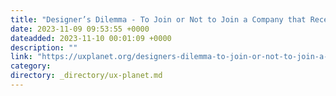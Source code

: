 ```yaml
---
title: "Designer’s Dilemma - To Join or Not to Join a Company that Recently Downsized it’s Design Team?"
date: 2023-11-09 09:53:55 +0000
dateadded: 2023-11-10 00:01:09 +0000
description: ""
link: "https://uxplanet.org/designers-dilemma-to-join-or-not-to-join-a-company-that-recently-downsized-it-s-design-team-48bd98120bb2?source=rss----819cc2aaeee0---4"
category:
directory: _directory/ux-planet.md
---
```

